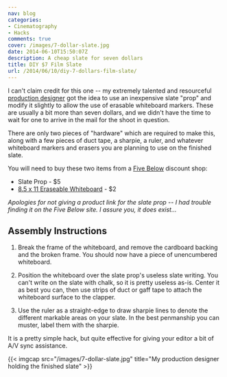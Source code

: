 ```yaml
---
nav: blog
categories:
- Cinematography
- Hacks
comments: true
cover: /images/7-dollar-slate.jpg
date: 2014-06-10T15:50:07Z
description: A cheap slate for seven dollars
title: DIY $7 Film Slate
url: /2014/06/10/diy-7-dollars-film-slate/
---
```


I can't claim credit for this one -- my extremely talented and resourceful [production designer](http://www.imdb.com/name/nm3895408/) got the idea to use an inexpensive slate "prop" and modify it slightly to allow the use of erasable whiteboard markers. These are usually a bit more than seven dollars, and we didn't have the time to wait for one to arrive in the mail for the shoot in question.

There are only two pieces of "hardware" which are required to make this, along with a few pieces of duct tape, a sharpie, a ruler, and whatever whiteboard markers and erasers you are planning to use on the finished slate.

You will need to buy these two items from a [Five Below](http://www.fivebelow.com/) discount shop:

 * Slate Prop - $5
 * [8.5 x 11 Eraseable Whiteboard](http://www.fivebelow.com/8-5-x-11-neon-dry-erase-boards.html) - $2

*Apologies for not giving a product link for the slate prop -- I had trouble finding it on the Five Below site. I assure you, it does exist...*

## Assembly Instructions

1. Break the frame of the whiteboard, and remove the cardboard backing and
   the broken frame. You should now have a piece of unencumbered whiteboard.

2. Position the whiteboard over the slate prop's useless slate writing. You
   can't write on the slate with chalk, so it is pretty useless as-is.
   Center it as best you can, then use strips of duct or gaff tape to attach
   the whiteboard surface to the clapper.

3. Use the ruler as a straight-edge to draw sharpie lines to denote the
   different markable areas on your slate. In the best penmanship you can
   muster, label them with the sharpie.

It is a pretty simple hack, but quite effective for giving your editor a bit
of A/V sync assistance.

{{< imgcap src="/images/7-dollar-slate.jpg" title="My production designer holding the finished slate" >}}

